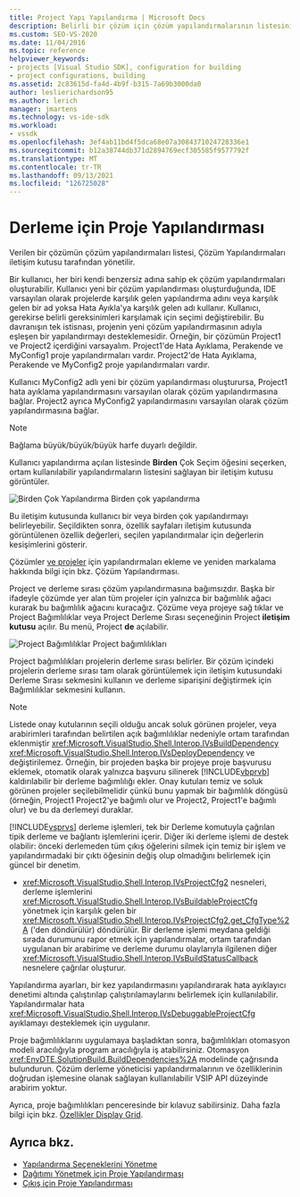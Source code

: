 ```yaml
---
title: Project Yapı Yapılandırma | Microsoft Docs
description: Belirli bir çözüm için çözüm yapılandırmalarının listesinin yeni bir proje türü içinde Çözüm Yapılandırmaları iletişim kutusu tarafından nasıl yönetil olduğunu öğrenin.
ms.custom: SEO-VS-2020
ms.date: 11/04/2016
ms.topic: reference
helpviewer_keywords:
- projects [Visual Studio SDK], configuration for building
- project configurations, building
ms.assetid: 2c83615d-fa4d-4b9f-b315-7a69b3000da0
author: leslierichardson95
ms.author: lerich
manager: jmartens
ms.technology: vs-ide-sdk
ms.workload:
- vssdk
ms.openlocfilehash: 3ef4ab11bd4f5dca68e07a3084371024728336e1
ms.sourcegitcommit: b12a38744db371d2894769ecf305585f9577792f
ms.translationtype: MT
ms.contentlocale: tr-TR
ms.lasthandoff: 09/13/2021
ms.locfileid: "126725028"
---
```

# <a name="project-configuration-for-building"></a>Derleme için Proje Yapılandırması
Verilen bir çözümün çözüm yapılandırmaları listesi, Çözüm Yapılandırmaları iletişim kutusu tarafından yönetilir.

 Bir kullanıcı, her biri kendi benzersiz adına sahip ek çözüm yapılandırmaları oluşturabilir. Kullanıcı yeni bir çözüm yapılandırması oluşturduğunda, IDE varsayılan olarak projelerde karşılık gelen yapılandırma adını veya karşılık gelen bir ad yoksa Hata Ayıkla'ya karşılık gelen adı kullanır. Kullanıcı, gerekirse belirli gereksinimleri karşılamak için seçimi değiştirebilir. Bu davranışın tek istisnası, projenin yeni çözüm yapılandırmasının adıyla eşleşen bir yapılandırmayı desteklemesidir. Örneğin, bir çözümün Project1 ve Project2 içerdiğini varsayalım. Project1'de Hata Ayıklama, Perakende ve MyConfig1 proje yapılandırmaları vardır. Project2'de Hata Ayıklama, Perakende ve MyConfig2 proje yapılandırmaları vardır.

 Kullanıcı MyConfig2 adlı yeni bir çözüm yapılandırması oluşturursa, Project1 hata ayıklama yapılandırmasını varsayılan olarak çözüm yapılandırmasına bağlar. Project2 ayrıca MyConfig2 yapılandırmasını varsayılan olarak çözüm yapılandırmasına bağlar.

> [!NOTE]
> Bağlama büyük/büyük/büyük harfe duyarlı değildir.

 Kullanıcı yapılandırma açılan listesinde **Birden** Çok Seçim öğesini seçerken, ortam kullanılabilir yapılandırmaların listesini sağlayan bir iletişim kutusu görüntüler.

 ![Birden Çok Yapılandırma](../../extensibility/internals/media/vsmultiplecfgs.gif "vsMultipleCfgs") Birden çok yapılandırma

 Bu iletişim kutusunda kullanıcı bir veya birden çok yapılandırmayı belirleyebilir. Seçildikten sonra, özellik sayfaları iletişim kutusunda görüntülenen özellik değerleri, seçilen yapılandırmalar için değerlerin kesişimlerini gösterir.

 Çözümler [ve projeler](../../extensibility/internals/solution-configuration.md) için yapılandırmaları ekleme ve yeniden markalama hakkında bilgi için bkz. Çözüm Yapılandırması.

 Project ve derleme sırası çözüm yapılandırmasına bağımsızdır. Başka bir ifadeyle çözümde yer alan tüm projeler için yalnızca bir bağımlılık ağacı kurarak bu bağımlılık ağacını kuracağız. Çözüme veya projeye sağ tıklar  ve Project Bağımlılıklar  veya Project Derleme Sırası seçeneğinin Project **iletişim kutusu** açılır. Bu menü, Project **de** açılabilir.

 ![Project Bağımlılıklar](../../extensibility/internals/media/vsprojdependencies.gif "vsProjDependencies") Project bağımlılıkları

 Project bağımlılıkları projelerin derleme sırası belirler. Bir çözüm içindeki projelerin derleme sırası tam olarak görüntülemek için iletişim kutusundaki Derleme Sırası sekmesini kullanın ve derleme siparişini değiştirmek için Bağımlılıklar sekmesini kullanın.

> [!NOTE]
> Listede onay kutularının seçili olduğu ancak soluk görünen projeler, veya arabirimleri tarafından belirtilen açık bağımlılıklar nedeniyle ortam tarafından eklenmiştir <xref:Microsoft.VisualStudio.Shell.Interop.IVsBuildDependency> <xref:Microsoft.VisualStudio.Shell.Interop.IVsDeployDependency> ve değiştirilemez. Örneğin, bir projeden başka bir projeye proje başvurusu eklemek, otomatik olarak yalnızca başvuru silinerek [!INCLUDE[vbprvb](../../code-quality/includes/vbprvb_md.md)] kaldırılabilir bir derleme bağımlılığı ekler. Onay kutuları temiz ve soluk görünen projeler seçilebilmelidir çünkü bunu yapmak bir bağımlılık döngüsü (örneğin, Project1 Project2'ye bağımlı olur ve Project2, Project1'e bağımlı olur) ve bu da derlemeyi duraklar.

 [!INCLUDE[vsprvs](../../code-quality/includes/vsprvs_md.md)] derleme işlemleri, tek bir Derleme komutuyla çağrılan tipik derleme ve bağlantı işlemlerini içerir. Diğer iki derleme işlemi de destek olabilir: önceki derlemeden tüm çıkış öğelerini silmek için temiz bir işlem ve yapılandırmadaki bir çıktı öğesinin değiş olup olmadığını belirlemek için güncel bir denetim.

- <xref:Microsoft.VisualStudio.Shell.Interop.IVsProjectCfg2> nesneleri, derleme işlemlerini <xref:Microsoft.VisualStudio.Shell.Interop.IVsBuildableProjectCfg> yönetmek için karşılık gelen bir <xref:Microsoft.VisualStudio.Shell.Interop.IVsProjectCfg2.get_CfgType%2A> ('den döndürülür) döndürülür. Bir derleme işlemi meydana geldiği sırada durumunu rapor etmek için yapılandırmalar, ortam tarafından uygulanan bir arabirime ve derleme durumu olaylarıyla ilgilenen diğer <xref:Microsoft.VisualStudio.Shell.Interop.IVsBuildStatusCallback> nesnelere çağrılar oluşturur.

 Yapılandırma ayarları, bir kez yapılandırmasını yapılandırarak hata ayıklayıcı denetimi altında çalıştırılap çalıştırılamaylarını belirlemek için kullanılabilir. Yapılandırmalar hata <xref:Microsoft.VisualStudio.Shell.Interop.IVsDebuggableProjectCfg> ayıklamayı desteklemek için uygulanır.

 Proje bağımlılıklarını uygulamaya başladıktan sonra, bağımlılıkları otomasyon modeli aracılığıyla program aracılığıyla iş atabilirsiniz. Otomasyon <xref:EnvDTE.SolutionBuild.BuildDependencies%2A> modelinde çağrısında bulundurun. Çözüm derleme yöneticisi yapılandırmalarının ve özelliklerinin doğrudan işlemesine olanak sağlayan kullanılabilir VSIP API düzeyinde arabirim yoktur.

 Ayrıca, proje bağımlılıkları penceresinde bir kılavuz sabilirsiniz. Daha fazla bilgi için bkz. [Özellikler Display Grid](../../extensibility/internals/properties-display-grid.md).

## <a name="see-also"></a>Ayrıca bkz.
- [Yapılandırma Seçeneklerini Yönetme](../../extensibility/internals/managing-configuration-options.md)
- [Dağıtımı Yönetmek için Proje Yapılandırması](../../extensibility/internals/project-configuration-for-managing-deployment.md)
- [Çıkış için Proje Yapılandırması](../../extensibility/internals/project-configuration-for-output.md)
